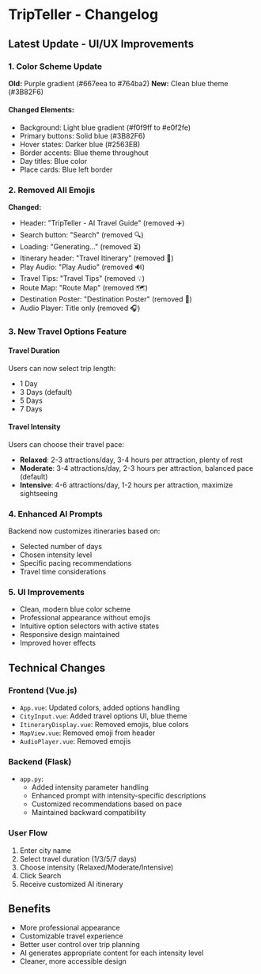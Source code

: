 # TripTeller - Changelog

## Latest Update - UI/UX Improvements

### 1. Color Scheme Update
**Old:** Purple gradient (#667eea to #764ba2)
**New:** Clean blue theme (#3B82F6)

#### Changed Elements:
- Background: Light blue gradient (#f0f9ff to #e0f2fe)
- Primary buttons: Solid blue (#3B82F6)
- Hover states: Darker blue (#2563EB)
- Border accents: Blue theme throughout
- Day titles: Blue color
- Place cards: Blue left border

### 2. Removed All Emojis
**Changed:**
- Header: "TripTeller - AI Travel Guide" (removed ✈️)
- Search button: "Search" (removed 🔍)
- Loading: "Generating..." (removed ⏳)
- Itinerary header: "Travel Itinerary" (removed 📅)
- Play Audio: "Play Audio" (removed 🔊)
- Travel Tips: "Travel Tips" (removed 💡)
- Route Map: "Route Map" (removed 🗺️)
- Destination Poster: "Destination Poster" (removed 🎨)
- Audio Player: Title only (removed 🎧)

### 3. New Travel Options Feature

#### Travel Duration
Users can now select trip length:
- 1 Day
- 3 Days (default)
- 5 Days
- 7 Days

#### Travel Intensity
Users can choose their travel pace:
- **Relaxed**: 2-3 attractions/day, 3-4 hours per attraction, plenty of rest
- **Moderate**: 3-4 attractions/day, 2-3 hours per attraction, balanced pace (default)
- **Intensive**: 4-6 attractions/day, 1-2 hours per attraction, maximize sightseeing

### 4. Enhanced AI Prompts
Backend now customizes itineraries based on:
- Selected number of days
- Chosen intensity level
- Specific pacing recommendations
- Travel time considerations

### 5. UI Improvements
- Clean, modern blue color scheme
- Professional appearance without emojis
- Intuitive option selectors with active states
- Responsive design maintained
- Improved hover effects

## Technical Changes

### Frontend (Vue.js)
- `App.vue`: Updated colors, added options handling
- `CityInput.vue`: Added travel options UI, blue theme
- `ItineraryDisplay.vue`: Removed emojis, blue colors
- `MapView.vue`: Removed emoji from header
- `AudioPlayer.vue`: Removed emojis

### Backend (Flask)
- `app.py`: 
  - Added intensity parameter handling
  - Enhanced prompt with intensity-specific descriptions
  - Customized recommendations based on pace
  - Maintained backward compatibility

### User Flow
1. Enter city name
2. Select travel duration (1/3/5/7 days)
3. Choose intensity (Relaxed/Moderate/Intensive)
4. Click Search
5. Receive customized AI itinerary

## Benefits
- More professional appearance
- Customizable travel experience
- Better user control over trip planning
- AI generates appropriate content for each intensity level
- Cleaner, more accessible design





